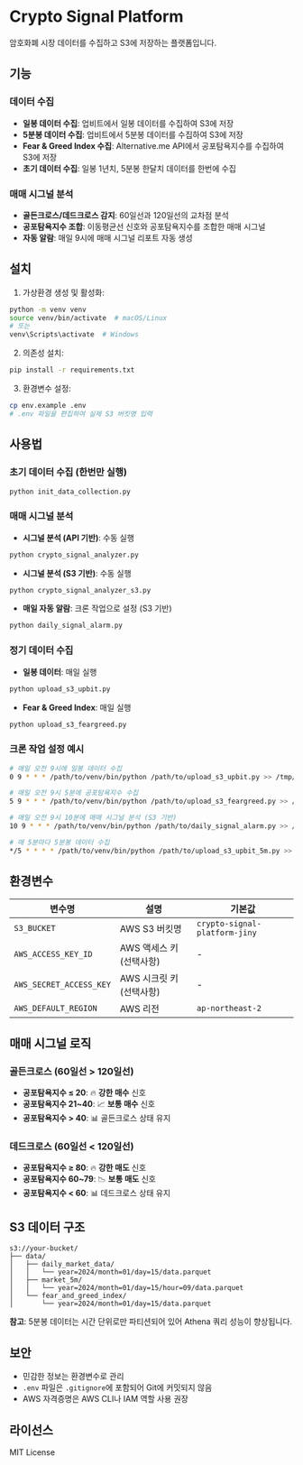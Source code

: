 # Crypto Signal Platform

암호화폐 시장 데이터를 수집하고 S3에 저장하는 플랫폼입니다.

## 기능

### 데이터 수집
- **일봉 데이터 수집**: 업비트에서 일봉 데이터를 수집하여 S3에 저장
- **5분봉 데이터 수집**: 업비트에서 5분봉 데이터를 수집하여 S3에 저장  
- **Fear & Greed Index 수집**: Alternative.me API에서 공포탐욕지수를 수집하여 S3에 저장
- **초기 데이터 수집**: 일봉 1년치, 5분봉 한달치 데이터를 한번에 수집

### 매매 시그널 분석
- **골든크로스/데드크로스 감지**: 60일선과 120일선의 교차점 분석
- **공포탐욕지수 조합**: 이동평균선 신호와 공포탐욕지수를 조합한 매매 시그널
- **자동 알람**: 매일 9시에 매매 시그널 리포트 자동 생성

## 설치

1. 가상환경 생성 및 활성화:
```bash
python -m venv venv
source venv/bin/activate  # macOS/Linux
# 또는
venv\Scripts\activate  # Windows
```

2. 의존성 설치:
```bash
pip install -r requirements.txt
```

3. 환경변수 설정:
```bash
cp env.example .env
# .env 파일을 편집하여 실제 S3 버킷명 입력
```

## 사용법

### 초기 데이터 수집 (한번만 실행)
```bash
python init_data_collection.py
```

### 매매 시그널 분석
- **시그널 분석 (API 기반)**: 수동 실행
```bash
python crypto_signal_analyzer.py
```

- **시그널 분석 (S3 기반)**: 수동 실행
```bash
python crypto_signal_analyzer_s3.py
```

- **매일 자동 알람**: 크론 작업으로 설정 (S3 기반)
```bash
python daily_signal_alarm.py
```

### 정기 데이터 수집
- **일봉 데이터**: 매일 실행
```bash
python upload_s3_upbit.py
```

- **Fear & Greed Index**: 매일 실행
```bash
python upload_s3_feargreed.py
```

### 크론 작업 설정 예시
```bash
# 매일 오전 9시에 일봉 데이터 수집
0 9 * * * /path/to/venv/bin/python /path/to/upload_s3_upbit.py >> /tmp/upbit_daily.log 2>&1

# 매일 오전 9시 5분에 공포탐욕지수 수집
5 9 * * * /path/to/venv/bin/python /path/to/upload_s3_feargreed.py >> /tmp/feargreed.log 2>&1

# 매일 오전 9시 10분에 매매 시그널 분석 (S3 기반)
10 9 * * * /path/to/venv/bin/python /path/to/daily_signal_alarm.py >> /tmp/crypto_signal.log 2>&1

# 매 5분마다 5분봉 데이터 수집
*/5 * * * * /path/to/venv/bin/python /path/to/upload_s3_upbit_5m.py >> /tmp/upbit_5m.log 2>&1
```

## 환경변수

| 변수명 | 설명 | 기본값 |
|--------|------|--------|
| `S3_BUCKET` | AWS S3 버킷명 | `crypto-signal-platform-jiny` |
| `AWS_ACCESS_KEY_ID` | AWS 액세스 키 (선택사항) | - |
| `AWS_SECRET_ACCESS_KEY` | AWS 시크릿 키 (선택사항) | - |
| `AWS_DEFAULT_REGION` | AWS 리전 | `ap-northeast-2` |

## 매매 시그널 로직

### 골든크로스 (60일선 > 120일선)
- **공포탐욕지수 ≤ 20**: 🔥 **강한 매수** 신호
- **공포탐욕지수 21~40**: 📈 **보통 매수** 신호
- **공포탐욕지수 > 40**: 📊 골든크로스 상태 유지

### 데드크로스 (60일선 < 120일선)
- **공포탐욕지수 ≥ 80**: 🔥 **강한 매도** 신호
- **공포탐욕지수 60~79**: 📉 **보통 매도** 신호
- **공포탐욕지수 < 60**: 📊 데드크로스 상태 유지

## S3 데이터 구조

```
s3://your-bucket/
├── data/
│   ├── daily_market_data/
│   │   └── year=2024/month=01/day=15/data.parquet
│   ├── market_5m/
│   │   └── year=2024/month=01/day=15/hour=09/data.parquet
│   └── fear_and_greed_index/
│       └── year=2024/month=01/day=15/data.parquet
```

**참고**: 5분봉 데이터는 시간 단위로만 파티션되어 있어 Athena 쿼리 성능이 향상됩니다.

## 보안

- 민감한 정보는 환경변수로 관리
- `.env` 파일은 `.gitignore`에 포함되어 Git에 커밋되지 않음
- AWS 자격증명은 AWS CLI나 IAM 역할 사용 권장

## 라이선스

MIT License
